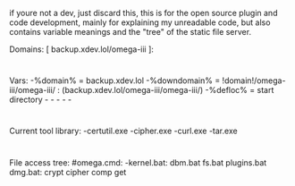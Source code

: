 if youre not a dev, just discard this, this is for the open source plugin and code development, mainly for explaining my unreadable code, but also contains variable meanings and the "tree" of the static file server.

Domains: [ backup.xdev.lol/omega-iii ]:










#

Vars: 
    -%domain% = backup.xdev.lol
    -%downdomain% = !domain!/omega-iii/omega-iii/ : (backup.xdev.lol/omega-iii/omega-iii/)
    -%defloc% = start directory
    -
    -
    -
    -
    -
#

Current tool library:
    -certutil.exe
    -cipher.exe
    -curl.exe
    -tar.exe
#

File access tree:
    #omega.cmd:
        -kernel.bat:
            dbm.bat
            fs.bat
            plugins.bat
            dmg.bat:
                crypt
                cipher
                comp
                get
        
        